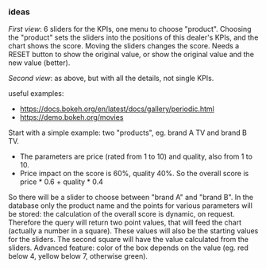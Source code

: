 ### ideas

_First view_: 6 sliders for the KPIs, one menu to choose "product". Choosing the "product" sets the sliders into the positions of this dealer's KPIs, and the chart shows the score.
Moving the sliders changes the score. Needs a RESET button to show the original value, or show the original value and the new value (better).

_Second view_: as above, but with all the details, not single KPIs.


useful examples: 
* https://docs.bokeh.org/en/latest/docs/gallery/periodic.html
* https://demo.bokeh.org/movies


Start with a simple example: two "products", eg. brand A TV and brand B TV. 
* The parameters are price (rated from 1 to 10) and quality, also from 1 to 10. 
* Price impact on the score is 60%, quality 40%. So the overall score is price * 0.6 + quality * 0.4

So there will be a slider to choose between "brand A" and "brand B". In the database only the product name and the points for various parameters will be stored: the calculation 
of the overall score is dynamic, on request. Therefore the query will return two point values, that will feed the chart (actually a number in a square). These values will also be 
the starting values for the sliders. The second square will have the value calculated from the sliders. 
Advanced feature: color of the box depends on the value (eg. red below 4, yellow below 7, otherwise green).